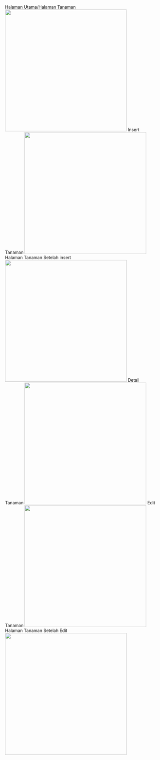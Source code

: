 Halaman Utama/Halaman Tanaman
<img src= "https://github.com/user-attachments/assets/1b65502e-718c-4d45-9a15-c85a4db27934" width ="400">
Insert Tanaman
<img src= "https://github.com/user-attachments/assets/8edec609-e128-4d70-91c1-a1e4de1ddf95" width ="400">
Halaman Tanaman Setelah insert
<img src= "https://github.com/user-attachments/assets/93c259d1-2a5c-4794-8538-6f03b6fbe83a" width ="400">
Detail Tanaman
<img src= "https://github.com/user-attachments/assets/7c8c8624-06e6-466e-ae46-6605c47e7796" width ="400">
Edit Tanaman
<img src= "https://github.com/user-attachments/assets/96bd88fc-4859-44ea-8655-9179ddefedb9" width ="400">
Halaman Tanaman Setelah Edit
<img src= "https://github.com/user-attachments/assets/40c2d0e1-970d-4c13-abb9-2af559a57567" width ="400">
